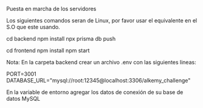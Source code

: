 Puesta en marcha de los servidores

Los siguientes comandos seran de Linux, por favor usar el equivalente en el S.O que este usando.

cd backend
npm install
npx prisma db push

cd frontend
npm install
npm start

Nota: En la carpeta backend crear un archivo .env con las siguientes lineas:

PORT=3001
DATABASE_URL="mysql://root:12345@localhost:3306/alkemy_challenge"

En la variable de entorno agregar los datos de conexión de su base de datos MySQL
